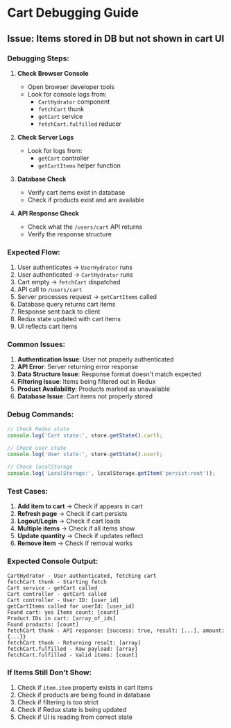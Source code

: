 # Cart Debugging Guide

## Issue: Items stored in DB but not shown in cart UI

### Debugging Steps:

1. **Check Browser Console**
   - Open browser developer tools
   - Look for console logs from:
     - `CartHydrator` component
     - `fetchCart` thunk
     - `getCart` service
     - `fetchCart.fulfilled` reducer

2. **Check Server Logs**
   - Look for logs from:
     - `getCart` controller
     - `getCartItems` helper function

3. **Database Check**
   - Verify cart items exist in database
   - Check if products exist and are available

4. **API Response Check**
   - Check what the `/users/cart` API returns
   - Verify the response structure

### Expected Flow:

1. User authenticates → `UserHydrator` runs
2. User authenticated → `CartHydrator` runs
3. Cart empty → `fetchCart` dispatched
4. API call to `/users/cart`
5. Server processes request → `getCartItems` called
6. Database query returns cart items
7. Response sent back to client
8. Redux state updated with cart items
9. UI reflects cart items

### Common Issues:

1. **Authentication Issue**: User not properly authenticated
2. **API Error**: Server returning error response
3. **Data Structure Issue**: Response format doesn't match expected
4. **Filtering Issue**: Items being filtered out in Redux
5. **Product Availability**: Products marked as unavailable
6. **Database Issue**: Cart items not properly stored

### Debug Commands:

```javascript
// Check Redux state
console.log('Cart state:', store.getState().cart);

// Check user state
console.log('User state:', store.getState().user);

// Check localStorage
console.log('LocalStorage:', localStorage.getItem('persist:root'));
```

### Test Cases:

1. **Add item to cart** → Check if appears in cart
2. **Refresh page** → Check if cart persists
3. **Logout/Login** → Check if cart loads
4. **Multiple items** → Check if all items show
5. **Update quantity** → Check if updates reflect
6. **Remove item** → Check if removal works

### Expected Console Output:

```
CartHydrator - User authenticated, fetching cart
fetchCart thunk - Starting fetch
Cart service - getCart called
Cart controller - getCart called
Cart controller - User ID: [user_id]
getCartItems called for userId: [user_id]
Found cart: yes Items count: [count]
Product IDs in cart: [array_of_ids]
Found products: [count]
fetchCart thunk - API response: {success: true, result: [...], amount: {...}}
fetchCart thunk - Returning result: [array]
fetchCart.fulfilled - Raw payload: [array]
fetchCart.fulfilled - Valid items: [count]
```

### If Items Still Don't Show:

1. Check if `item.item` property exists in cart items
2. Check if products are being found in database
3. Check if filtering is too strict
4. Check if Redux state is being updated
5. Check if UI is reading from correct state 